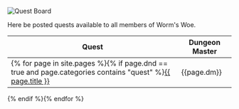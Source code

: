 ![Quest Board](../images/quest-board.png "Quest Board")

Here be posted quests available to all members of Worm's Woe.

Quest | Dungeon Master
--- | ---
{% for page in site.pages %}{% if page.dnd == true and page.categories contains "quest" %}<a href="{{site.baseurl}}{{ page.url }}">{{ page.title }}</a> | {{page.dm}}
{% endif %}{% endfor %}
